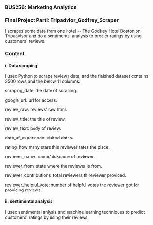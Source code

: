 ### BUS256: Marketing Analytics
### Final Project PartI: Tripadvior_Godfrey_Scraper
I scrapes some data from one hotel -- The Godfrey Hotel Boston on Tripadvisor and do a sentimental analysis to predict ratings by using customers' reviews. 
### Content
#### i. Data scraping
I used Python to scrape reviews data, and the finished dataset contains 3500 rows and the below 11 columns: 

scraping_date: the date of scraping.

google_url: url for access.

review_raw: reviews' raw html.

review_title: the title of review.

review_text: body of review.

date_of_experience: visited dates.

rating: how many stars this reviewer rates the place.

reviewer_name: name/nickname of reviewer.

reviewer_from: state where the reviewer is from.

reviewer_contributions: total reviewers th reviewer provided.

reviewer_helpful_vote: number of helpful votes the reviewer got for providing reviews.

#### ii. sentimental analysis
I used sentimental anlysis and machine learning techniques to predict customers' ratings by using their reviews. 

